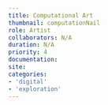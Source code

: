```yaml
---
title: Computational Art
thumbnail: computationNail
role: Artist
collaborators: N/A
duration: N/A
priority: 4
documentation:
site:
categories:
- 'digital'
- 'exploration'
---
```


<script>
    import Masonry from '$lib/components/article/Masonry.svelte'
    const folder = 'computation'
</script>

<Masonry folder={folder} />

